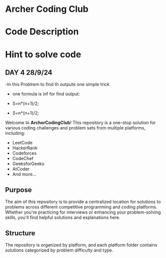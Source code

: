# Archer Coding Club


# Code Description

# Hint to solve code

## DAY 4 28/9/24
  -In this Problrem to find th outpute one simple trick 
  - one formula is inf for find output:

  - S=n*(n+1)/2;
  - S=n*(n+1)/2;


Welcome to **ArcherCodingClub**! This repository is a one-stop solution for various coding challenges and problem sets from multiple platforms, including:

- LeetCode
- HackerRank
- Codeforces
- CodeChef
- GeeksforGeeks
- AtCoder
- And more...

## Purpose

The aim of this repository is to provide a centralized location for solutions to problems across different competitive programming and coding platforms. Whether you're practicing for interviews or enhancing your problem-solving skills, you'll find helpful solutions and explanations here.

## Structure

The repository is organized by platform, and each platform folder contains solutions categorized by problem difficulty and type.




